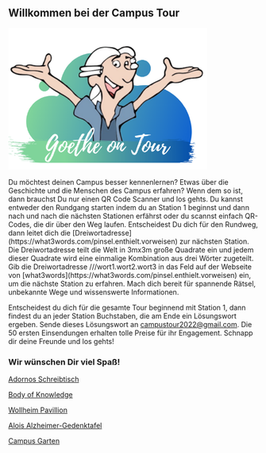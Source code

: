 ## Willkommen bei der Campus Tour
<p class="aligncenter">
    <img src="Logo.png" alt="centered image" width="400" />
</p>
Du möchtest deinen Campus besser kennenlernen? Etwas über die Geschichte und die Menschen des Campus erfahren? Wenn dem so ist, dann brauchst Du nur einen QR Code Scanner und los gehts. Du kannst entweder den Rundgang starten indem du an Station 1 beginnst und dann nach und nach die nächsten Stationen erfährst oder du scannst einfach QR-Codes, die dir über den Weg laufen. Entscheidest Du dich für den Rundweg, dann leitet dich die [Dreiwortadresse](https://what3words.com/pinsel.enthielt.vorweisen) zur nächsten Station. Die Dreiwortadresse teilt die Welt in 3mx3m große Quadrate ein und jedem dieser Quadrate wird eine einmalige Kombination aus drei Wörter zugeteilt. Gib die Dreiwortadresse ///wort1.wort2.wort3 in das Feld auf der Webseite von [what3words](https://what3words.com/pinsel.enthielt.vorweisen) ein, um die nächste Station zu erfahren. Mach dich bereit für spannende Rätsel, 
unbekannte Wege und wissenswerte Informationen.

Entscheidest du dich für die gesamte Tour beginnend mit Station 1, dann findest du an jeder Station Buchstaben, die am Ende ein Lösungswort ergeben. Sende dieses Lösungswort an campustour2022@gmail.com. Die 50 ersten Einsendungen erhalten tolle Preise für ihr Engagement. 
Schnapp dir deine Freunde und los gehts!

### Wir wünschen Dir viel Spaß!


[Adornos Schreibtisch](Adorno.md)

[Body of Knowledge](Body_of_Knowledge.md)

[Wollheim Pavillion](Wollheim.md)

[Alois Alzheimer-Gedenktafel](Alzheimer.md)

[Campus Garten](CampusGarten.md)
